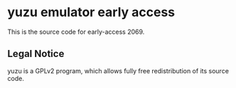 yuzu emulator early access
=============

This is the source code for early-access 2069.

## Legal Notice

yuzu is a GPLv2 program, which allows fully free redistribution of its source code.